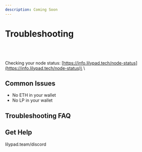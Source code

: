 ```yaml
---
description: Coming Soon
---
```


# Troubleshooting

\
\
\
Checking your node status: [https://info.lilypad.tech/node-status](https://info.lilypad.tech/node-status)\
\


## **Common Issues**

* No ETH in your wallet
* No LP in your wallet



## Troubleshooting FAQ







## Get Help

lilypad.team/discord

